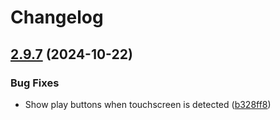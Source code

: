 # Changelog

## [2.9.7](https://github.com/music-assistant/frontend/compare/2.9.6...v2.9.7) (2024-10-22)


### Bug Fixes

* Show play buttons when touchscreen is detected ([b328ff8](https://github.com/music-assistant/frontend/commit/b328ff8a2811d188fa3e814fb2ac2d7f898580ea))
